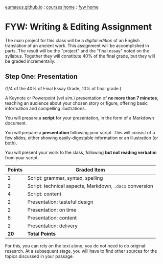 [eumaeus.github.io](https://eumaeus.github.io) : [courses home](index.md) : [fyw home](FYW-DigitalReading.md)

# FYW: Writing & Editing Assignment

The main project for this class will be a *digital edition* of an English translation of an ancient work. This assignment will be accomplished in parts. The result will be the "project" and the "final essay" noted on the syllabus. Together they will constitute 40% of the final grade, but they will be graded incrementally.

## Step One: Presentation 

(1/4 of the 40% of Final Essay Grade, 10% of final grade.)

A Keynote or Powerpoint (*vel sim.*) presentation of **no more than 7 minutes**, teaching an audience about your chosen story or figure, offering basic information and compelling illustrations.

You will prepare a **script** for your presentation, in the form of a Markdown document. 

You will prepare a **presentation** following your script. This will consist of a few slides, either showing easily-digestable information or an illustration (or both). 

You will present your work to the class, following **but not reading verbatim** from your script.

| Points | Graded Item |
|--------|-------------|
| 2      | Script: grammar, syntax, spelling |
| 2      | Script: technical aspects, Markdown, `.docx` conversion |
| 4      | Script: content |
| 2      | Presentation: tasteful design     |
| 2      | Presentation: on time |
| 6      | Presentation: content | 
| 2      | Presentation: delivery |
| **20** | **Total Points** |

For this, you can rely on the text alone; you do not need to do original research. At a subsequent stage, you will have to find other sources for the topics discussed in your passage.